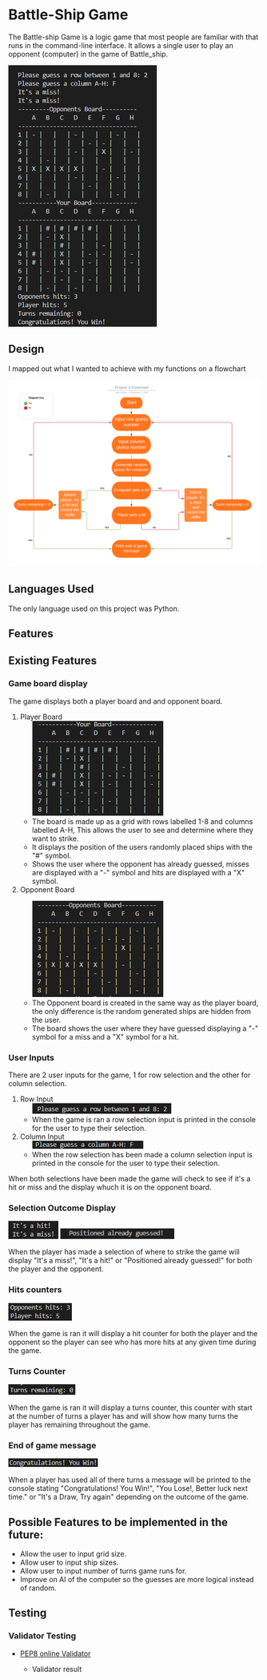 # Battle-Ship Game

The Battle-ship Game is a logic game that most people are familiar with that runs in the command-line interface. It allows a single user to play an opponent (computer) in the game of Battle_ship.

<img src = "documentation/full_battleship_game_display.png" alt="Screenshot of full battleship game">

## Design
I mapped out what I wanted to achieve with my functions on a flowchart

<img src = "documentation/project_3_flowchart.png" alt="Screenshot of Flowchart for game">

## Languages Used
The only language used on this project was Python.

## Features

## Existing Features

### Game board display
The game displays both a player board and and opponent board.
<ol>
 <li>
  Player Board
   <ul>
   <img src = "documentation/player_board.png" alt="Screenshot of player board from game">
    <li>
     The board is made up as a grid with rows labelled 1-8 and columns labelled A-H, This allows the user to see and determine where they want to strike.
    </li>
    <li>
     It displays the position of the users randomly placed ships with the "#" symbol.
    </li>
    <li>
     Shows the user where the opponent has already guessed, misses are displayed with a "-" symbol and hits are displayed with a "X" symbol.
    </li>
   </ul>
 </li>
 <li>
  Opponent Board
 </li>
  <ul>
  <img src = "documentation/opponents_board.png" alt="Screenshot of opponent board from game">
   <li>
    The Opponent board is created in the same way as the player board, the only difference is the random generated ships are hidden from the user.
   </li>
   <li>
    The board shows the user where they have guessed displaying a "-" symbol for a miss and a "X" symbol for a hit.
   </li>
  </ul>
</ol>

### User Inputs
There are 2 user inputs for the game, 1 for row selection and the other for column selection.
<ol>
 <li>
  Row Input
  <ul>
  <img src = "documentation/row_input.png" alt="Screenshot of player row input from game">
   <li>
    When the game is ran a row selection input is printed in the console for the user to type their selection.
   </li>
  </ul>
 </li>
 <li>
  Column Input
  <ul>
  <img src = "documentation/column_input.png" alt="Screenshot of player column input from game">
   <li>
    When the row selection has been made a column selection input is printed in the console for the user to type their selection.
   </li>
  </ul>
 </li>
</ol>
When both selections have been made the game will check to see if it's a hit or miss and the display whuch it is on the opponent board.

### Selection Outcome Display
<img src = "documentation/selection_outcome_display_1.png" alt="Screenshot of selection outcome display message of 'It's a hit!' 'It's a miss!' from game">

<img src = "documentation/selection_outcome_display_2.png" alt="Screenshot of selection outcome display message of 'Positioned already guessed!' from game">

When the player has made a selection of where to strike the game will display "It's a miss!", "It's a hit!" or "Positioned already guessed!" for both the player and the opponent.

### Hits counters
<img src = "documentation/hits_counters.png" alt="Screenshot of hits counters from game">

When the game is ran it will display a hit counter for both the player and the opponent so the player can see who has more hits at any given time during the game.

### Turns Counter
<img src = "documentation/turns_counter.png" alt="Screenshot of turns counter from game">

When the game is ran it will display a turns counter, this counter with start at the number of turns a player has and will show how many turns the player has remaining throughout the game.

### End of game message
<img src = "documentation/end_of_game_message.png" alt="Screenshot of End of game message from game">

When a player has used all of there turns a message will be printed to the console stating "Congratulations! You Win!", "You Lose!, Better luck next time." or "It's a Draw, Try again" depending on the outcome of the game.

## Possible Features to be implemented in the future:
<ul>
 <li>
  Allow the user to input grid size.
 </li>
 <li>
  Allow user to input ship sizes.
 </li>
 <li>
  Allow user to input number of turns game runs for.
 </li>
 <li>
  Improve on AI of the computer so the guesses are more logical instead of random.
 </li>
</ul>

## Testing
### Validator Testing
<ul>
 <li>
 <a href="http://pep8online.com/" target="_blank">PEP8 online Validator</a>
 </li>
  <ul>
   <li>
    Validator result
    <br>
    
   </li>
  </ul>
</ul>
